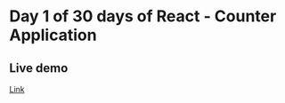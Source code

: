 # Day 1 of 30 days of React - Counter Application

## Live demo

[Link](https://30daysofreactcounterapp.netlify.app/)
